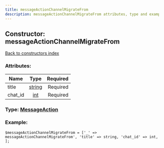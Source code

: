 ```yaml
---
title: messageActionChannelMigrateFrom
description: messageActionChannelMigrateFrom attributes, type and example
---
```

## Constructor: messageActionChannelMigrateFrom  
[Back to constructors index](index.md)



### Attributes:

| Name     |    Type       | Required |
|----------|:-------------:|---------:|
|title|[string](../types/string.md) | Required|
|chat\_id|[int](../types/int.md) | Required|



### Type: [MessageAction](../types/MessageAction.md)


### Example:

```
$messageActionChannelMigrateFrom = ['_' => messageActionChannelMigrateFrom', 'title' => string, 'chat_id' => int, ];
```